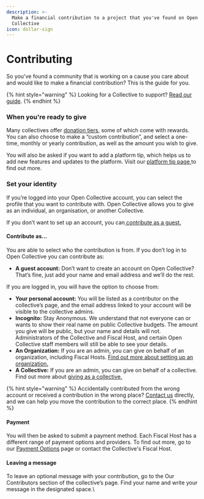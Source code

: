```yaml
---
description: >-
  Make a financial contribution to a project that you've found on Open
  Collective
icon: dollar-sign
---
```


# Contributing

So you've found a community that is working on a cause you care about and would like to make a financial contribution? This is the guide for you.

{% hint style="warning" %}
Looking for a Collective to support? [Read our guide](../getting-started/explore.md).
{% endhint %}

### When you're ready to give

Many collectives offer [donation tiers](../collectives/raising-money/setting-goals-and-tiers.md), some of which come with rewards. You can also choose to make a “custom contribution”, and select a one-time, monthly or yearly contribution, as well as the amount you wish to give.

You will also be asked if you want to add a platform tip, which helps us to add new features and updates to the platform. Visit our [platform tip page ](platform-tips.md)to find out more.

### Set your identity

If you’re logged into your Open Collective account, you can select the profile that you want to contribute with. Open Collective allows you to give as an individual, an organisation, or another Collective.

If you don’t want to set up an account, you can[ contribute as a guest.](contributing-as-a-guest.md)

#### Contribute as...

You are able to select who the contribution is from. If you don’t log in to Open Collective you can contribute as:

* **A guest account:** Don’t want to create an account on Open Collective? That’s fine, just add your name and email address and we’ll do the rest.

If you are logged in, you will have the option to choose from:

* **Your personal account:** You will be listed as a contributor on the collective’s page, and the email address linked to your account will be visible to the collective admins.&#x20;
* **Incognito:** Stay Anonymous. We understand that not everyone can or wants to show their real name on public Collective budgets. The amount you give will be public, but your name and details will not. Administrators of the Collective and Fiscal Host, and certain Open Collective staff members will still be able to see your details.
* **An Organization:** If you are an admin, you can give on behalf of an organization, including Fiscal Hosts. [Find out more about setting up an organization.](../getting-started/creating-an-organization.md)
* **A Collective:** If you are an admin, you can give on behalf of a collective. Find out more about [giving as a collective.](giving-to-other-collectives.md)

{% hint style="warning" %}
Accidentally contributed from the wrong account or received a contribution in the wrong place? [Contact us](https://opencollective.com/contact) directly, and we can help you move the contribution to the correct place.
{% endhint %}

#### Payment

You will then be asked to submit a payment method. Each Fiscal Host has a different range of payment options and providers. To find out more, go to our [Payment Options](payment-methods.md) page or contact the Collective's Fiscal Host.

#### Leaving a message

To leave an optional message with your contribution, go to the Our Contributors section of the collective’s page. Find your name and write your message in the designated space.\
